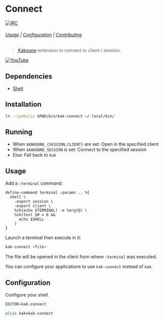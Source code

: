 # Connect

[![IRC][IRC Badge]][IRC]

###### [Usage](#usage) | [Configuration](#configuration) | [Contributing](CONTRIBUTING)

> [Kakoune] extension to connect to client / session.

[![YouTube](https://img.youtube.com/vi/v_Ffno9wiJ4/0.jpg)](https://youtu.be/v_Ffno9wiJ4)

## Dependencies

- [Shell]

## Installation

``` sh
ln --symbolic $PWD/bin/kak-connect ~/.local/bin/
```

## Running

- When `$KAKOUNE_{SESSION,CLIENT}` are set: Open in the specified client
- When `$KAKOUNE_SESSION` is set: Connect to the specified session
- Else: Fall back to `kak`

## Usage

Add a `:terminal` command:

``` kak
define-command terminal -params .. %{
  shell \
    -export session \
    -export client \
    %sh(echo $TERMINAL) -e %arg(@) \
    %sh(test $# = 0 &&
      echo $SHELL
    )
}
```

Launch a terminal then execute in it:

``` sh
kak-connect <file>
```

The file will be opened in the client from where `:terminal` was executed.

You can configure your applications to use `kak-connect` instead of `kak`.

## Configuration

Configure your shell.

``` sh
EDITOR=kak-connect
```

``` sh
alias kak=kak-connect
```

[Kakoune]: https://kakoune.org
[IRC]: https://webchat.freenode.net?channels=kakoune
[IRC Badge]: https://img.shields.io/badge/IRC-%23kakoune-blue.svg
[Shell]: https://github.com/alexherbo2/shell.kak
